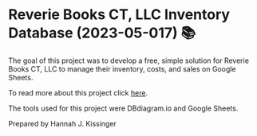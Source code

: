 # Reverie Books CT, LLC Inventory Database (2023-05-017) :books:

The goal of this project was to develop a free, simple solution for Reverie Books CT, LLC to manage their inventory, costs, and sales on Google Sheets. 

To read more about this project click <a href='https://hjkissinger.info/ReverieBooksCT/'>here</a>.

The tools used for this project were DBdiagram.io and Google Sheets.

Prepared by Hannah J. Kissinger

